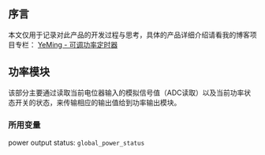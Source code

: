 ## 序言
本文仅用于记录对此产品的开发过程与思考，具体的产品详细介绍请看我的博客项目专栏： [YeMing - 可调功率定时器](https://www.charlesyu1997.com/wiki/MultiTimer/index.html)

## 功率模块
该部分主要通过读取当前电位器输入的模拟信号值（ADC读取）以及当前功率状态开关的状态，来传输相应的输出值给到功率输出模块。

### 所用变量

power output status: ```global_power_status``` 















